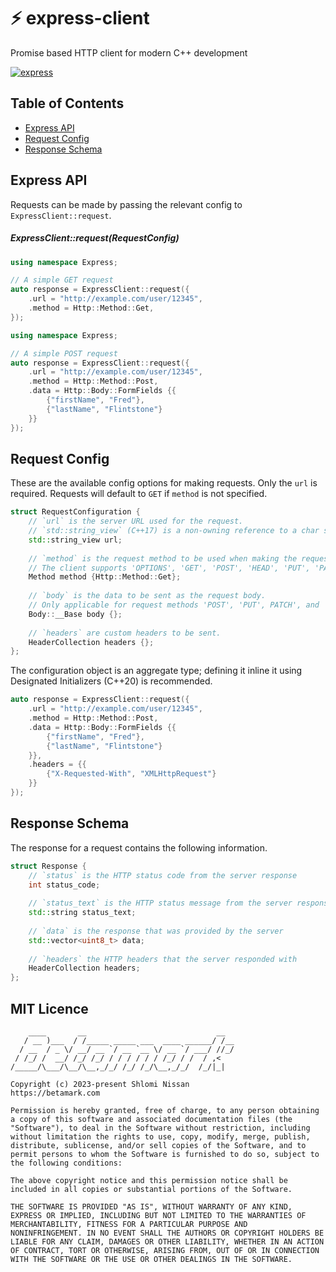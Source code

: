 # ⚡ express-client
Promise based HTTP client for modern C++ development

[![express](https://github.com/shlomnissan/express-client/workflows/Express/badge.svg)](https://github.com/shlomnissan/express-client/actions/workflows/main.yml)

## Table of Contents

  - [Express API](#express-api)
  - [Request Config](#request-config)
  - [Response Schema](#response-schema)

## Express API

Requests can be made by passing the relevant config to `ExpressClient::request`.

##### ExpressClient::request(RequestConfig)

```cpp
using namespace Express;

// A simple GET request
auto response = ExpressClient::request({
    .url = "http://example.com/user/12345",
    .method = Http::Method::Get,
});
```

```cpp
using namespace Express;

// A simple POST request
auto response = ExpressClient::request({
    .url = "http://example.com/user/12345",
    .method = Http::Method::Post,
    .data = Http::Body::FormFields {{
        {"firstName", "Fred"},
        {"lastName", "Flintstone"}
    }}
});
```

## Request Config

These are the available config options for making requests. Only the `url` is required. Requests will default to `GET` if `method` is not specified.

```cpp
struct RequestConfiguration {
    // `url` is the server URL used for the request.
    // `std::string_view` (C++17) is a non-owning reference to a char sequence.
    std::string_view url;
    
    // `method` is the request method to be used when making the request.
    // The client supports 'OPTIONS', 'GET', 'POST', 'HEAD', 'PUT', 'PATCH', and 'DELETE'.
    Method method {Http::Method::Get};
    
    // `body` is the data to be sent as the request body.
    // Only applicable for request methods 'POST', 'PUT', PATCH', and 'DELETE'.
    Body::__Base body {};
    
    // `headers` are custom headers to be sent.
    HeaderCollection headers {};
};
```

The configuration object is an aggregate type; defining it inline it using Designated Initializers (C++20) is recommended.

```cpp
auto response = ExpressClient::request({
    .url = "http://example.com/user/12345",
    .method = Http::Method::Post,
    .data = Http::Body::FormFields {{
        {"firstName", "Fred"},
        {"lastName", "Flintstone"}
    }},
    .headers = {{
        {"X-Requested-With", "XMLHttpRequest"}
    }}
});
```

## Response Schema

The response for a request contains the following information.

```cpp
struct Response {
    // `status` is the HTTP status code from the server response
    int status_code;
    
    // `status_text` is the HTTP status message from the server response
    std::string status_text;
    
    // `data` is the response that was provided by the server
    std::vector<uint8_t> data;
    
    // `headers` the HTTP headers that the server responded with
    HeaderCollection headers;
};
```

## MIT Licence
```
    ____       __                             __  
   / __ )___  / /_____ _____ ___  ____ ______/ /__
  / __  / _ \/ __/ __ `/ __ `__ \/ __ `/ ___/ //_/
 / /_/ /  __/ /_/ /_/ / / / / / / /_/ / /  / ,<   
/_____/\___/\__/\__,_/_/ /_/ /_/\__,_/_/  /_/|_|  
                                                  
Copyright (c) 2023-present Shlomi Nissan
https://betamark.com

Permission is hereby granted, free of charge, to any person obtaining
a copy of this software and associated documentation files (the
"Software"), to deal in the Software without restriction, including
without limitation the rights to use, copy, modify, merge, publish,
distribute, sublicense, and/or sell copies of the Software, and to
permit persons to whom the Software is furnished to do so, subject to
the following conditions:

The above copyright notice and this permission notice shall be
included in all copies or substantial portions of the Software.

THE SOFTWARE IS PROVIDED "AS IS", WITHOUT WARRANTY OF ANY KIND,
EXPRESS OR IMPLIED, INCLUDING BUT NOT LIMITED TO THE WARRANTIES OF
MERCHANTABILITY, FITNESS FOR A PARTICULAR PURPOSE AND
NONINFRINGEMENT. IN NO EVENT SHALL THE AUTHORS OR COPYRIGHT HOLDERS BE
LIABLE FOR ANY CLAIM, DAMAGES OR OTHER LIABILITY, WHETHER IN AN ACTION
OF CONTRACT, TORT OR OTHERWISE, ARISING FROM, OUT OF OR IN CONNECTION
WITH THE SOFTWARE OR THE USE OR OTHER DEALINGS IN THE SOFTWARE.
```

